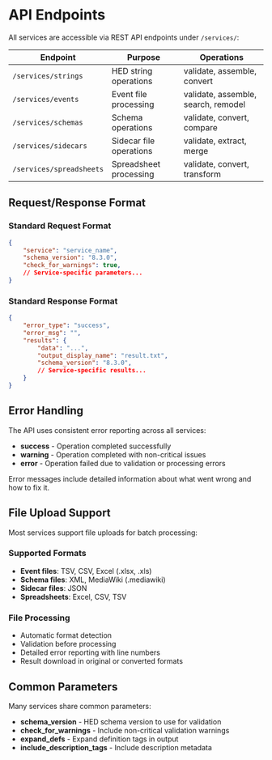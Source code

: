 # API Endpoints

All services are accessible via REST API endpoints under `/services/`:

| Endpoint | Purpose | Operations |
|----------|---------|------------|
| `/services/strings` | HED string operations | validate, assemble, convert |
| `/services/events` | Event file processing | validate, assemble, search, remodel |
| `/services/schemas` | Schema operations | validate, convert, compare |
| `/services/sidecars` | Sidecar file operations | validate, extract, merge |
| `/services/spreadsheets` | Spreadsheet processing | validate, convert, transform |

## Request/Response Format

### Standard Request Format
```json
{
    "service": "service_name",
    "schema_version": "8.3.0",
    "check_for_warnings": true,
    // Service-specific parameters...
}
```

### Standard Response Format
```json
{
    "error_type": "success",
    "error_msg": "",
    "results": {
        "data": "...",
        "output_display_name": "result.txt",
        "schema_version": "8.3.0",
        // Service-specific results...
    }
}
```

## Error Handling

The API uses consistent error reporting across all services:

- **success** - Operation completed successfully
- **warning** - Operation completed with non-critical issues
- **error** - Operation failed due to validation or processing errors

Error messages include detailed information about what went wrong and how to fix it.

## File Upload Support

Most services support file uploads for batch processing:

### Supported Formats
- **Event files**: TSV, CSV, Excel (.xlsx, .xls)
- **Schema files**: XML, MediaWiki (.mediawiki)
- **Sidecar files**: JSON
- **Spreadsheets**: Excel, CSV, TSV

### File Processing
- Automatic format detection
- Validation before processing
- Detailed error reporting with line numbers
- Result download in original or converted formats

## Common Parameters

Many services share common parameters:

- **schema_version** - HED schema version to use for validation
- **check_for_warnings** - Include non-critical validation warnings
- **expand_defs** - Expand definition tags in output
- **include_description_tags** - Include description metadata
